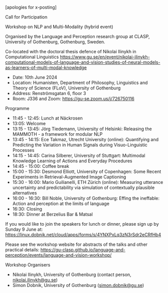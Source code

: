 \[apologies for x-posting\]

Call for Participation

Workshop on NLP and Multi-Modality (hybrid event)

Organised by the Language and Perception research group at CLASP, University of Gothenburg, Gothenburg, Sweden.

Co-located with the doctoral thesis defence of Nikolai Ilinykh in Computational Linguistics https://www.gu.se/en/event/nikolai-ilinykh-computational-models-of-language-and-vision-studies-of-neural-models-as-learners-of-multi-modal-knowledge 

  - Date: 10th June 2024
  - Location: Humanisten, Department of Philosophy, Linguistics and Theory of Science (FLoV), University of Gothenburg
  - Address: Renströmsgatan 6, floor 3
  - Room: J336 and Zoom: https://gu-se.zoom.us/j/726750116 

Programme

  - 11:45 - 12:45: Lunch at Näckrosen
  - 13:05: Welcome
  - 13:15 - 13:45: Jörg Tiedemann, University of Helsinki: Releasing the MAMMOTH - a framework for modular NLP
  - 13:45 - 14:15: Ece Takmaz, Utrecht University (online): Quantifying and Predicting the Variation in Human Signals during Visuo-Linguistic Processes
  - 14:15 - 14:45: Carina Silberer, University of Stuttgart: Multimodal Knowledge Learning of Actions and Everyday Procedures
  - 14:45 - 15:00: Coffee break
  - 15:00 - 15:30: Desmond Elliott, University of Copenhagen: Some Recent Experiments in Retrieval-Augmented Image Captioning
  - 15:30 - 16:00: Mario Guilianelli, ETH Zürich (online): Measuring utterance uncertainty and predictability via simulation of contextually plausible alternatives
  - 16:00 - 16:30: Bill Noble, University of Gothenburg: Effing the ineffable: Action and perception at the limits of language
  - 16:30: Closing
  - 18:30: Dinner at Berzelius Bar & Matsal

If you would like to join the speakers for lunch or dinner, please sign up by Sunday 9 June at: https://linux.dobnik.net/cloud/apps/forms/s/4YNXPxLq3zN3rSdr2eCRfHb4 

Please see the workshop website for abstracts of the talks and other practical details: https://gu-clasp.github.io/language-and-perception/events/language-and-vision-workshop/ 

Workshop Organisers

  - Nikolai Ilinykh, University of Gothenburg (contact person, nikolai.ilinykh@gu.se)
  - Simon Dobnik, University of Gothenburg (simon.dobnik@gu.se)
